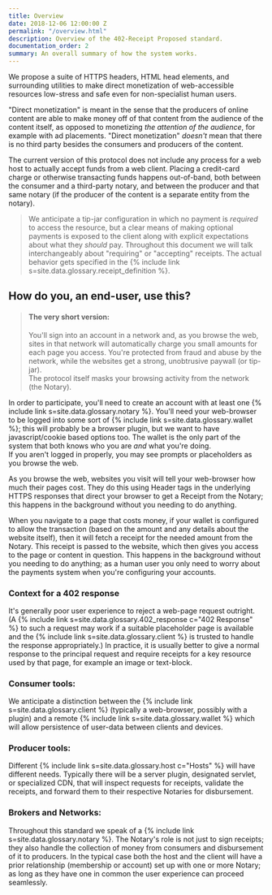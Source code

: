 ```yaml
---
title: Overview
date: 2018-12-06 12:00:00 Z
permalink: "/overview.html"
description: Overview of the 402-Receipt Proposed standard.
documentation_order: 2
summary: An overall summary of how the system works.
---
```


We propose a suite of HTTPS headers, HTML head elements, and surrounding utilities to make direct monetization of web-accessible resources low-stress and safe even for non-specialist human users.

"Direct monetization" is meant in the sense that the producers of online content are able to make money off of that
content from the audience of the content itself, as opposed to monetizing _the attention of the audience_, for example
with ad placements. 
"Direct monetization" _doesn't_ mean that there is no third party besides the consumers and producers of the content.

The current version of this protocol does not include any process for a web host to actually accept funds from a web
client.
Placing a credit-card charge or otherwise transacting funds happens out-of-band, 
both between the consumer and a third-party notary, and between the producer and that same notary (if the producer of
the content is a separate entity from the notary).

> We anticipate a tip-jar configuration in which no payment is _required_ to access the resource, but a clear means of making optional payments is exposed to the client along with explicit expectations about what they _should_ pay. Throughout this document we will talk interchangeably about "requiring" or "accepting" receipts. The actual behavior gets specified in the {% include link s=site.data.glossary.receipt_definition %}.

## How do you, an end-user, use this?


> #### The very short version:  
> You'll sign into an account in a network and, as you browse the web, sites in that network will automatically charge you small amounts for each page you access. You're protected from fraud and abuse by the network, while the websites get a strong, unobtrusive paywall (or tip-jar).  
> The protocol itself masks your browsing activity from the network (the Notary).

In order to participate, you'll need to create an account with at least one {% include link s=site.data.glossary.notary %}. You'll need your web-browser to be logged into some sort of {% include link s=site.data.glossary.wallet %}; this will probably be a browser plugin, but we want to have javascript/cookie based options too. The wallet is the only part of the system that both knows who you are _and_ what you're doing.  
If you aren't logged in properly, you may see prompts or placeholders as you browse the web.

As you browse the web, websites you visit will tell your web-browser how much their pages cost. They do this using Header tags in the 
underlying HTTPS responses that direct your browser to get a Receipt from the Notary; this happens in the background without you needing to do anything.

When you navigate to a page that costs money, if your wallet is configured to allow the transaction (based on the amount and any details about the website itself), then it will fetch a receipt for the needed amount from the Notary.
This receipt is passed to the website, which then gives you access to the page or content in question. This happens in the background without you needing to do anything; as a human user you only need to worry about the payments system when you're configuring your accounts.

### Context for a 402 response
It's generally poor user experience to reject a web-page request outright. (A {% include link s=site.data.glossary.402_response c="402 Response" %} to such a request may work if a suitable placeholder page is available and the {% include link s=site.data.glossary.client %} is trusted to handle the response appropriately.)
In practice, it is usually better to give a normal response to the principal request and require receipts for a key resource used by that page, for example an image or text-block.

### Consumer tools:
We anticipate a distinction between the {% include link s=site.data.glossary.client %} (typically a web-browser, possibly with a plugin) and a remote {% include link s=site.data.glossary.wallet %} which will allow persistence of user-data between clients and devices.

### Producer tools:
Different {% include link s=site.data.glossary.host c="Hosts" %} will have different needs. 
Typically there will be a server plugin, designated servlet, or specialized CDN, 
that will inspect requests for receipts, validate the receipts, and forward them to their respective Notaries for disbursement. 

### Brokers and Networks:
Throughout this standard we speak of a {% include link s=site.data.glossary.notary %}. The Notary's role is not just to sign receipts; they also handle the collection of money from consumers and disbursement of it to producers. In the typical case both the host and the client will have a prior relationship (membership or account) set up with one or more Notary; as long as they have one in common the user experience can proceed seamlessly.
